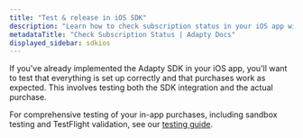 ```yaml
---
title: "Test & release in iOS SDK"
description: "Learn how to check subscription status in your iOS app with Adapty."
metadataTitle: "Check Subscription Status | Adapty Docs"
displayed_sidebar: sdkios
---
```


If you've already implemented the Adapty SDK in your iOS app, you'll want to test that everything is set up correctly and that purchases work as expected. This involves testing both the SDK integration and the actual purchase.

For comprehensive testing of your in-app purchases, including sandbox testing and TestFlight validation, see our [testing guide](test-purchases-in-sandbox.md).